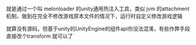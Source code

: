 就是通过一个叫 melonloader 的unity通用热注入工具，类似 jvm 的attachment 机制，做到在完全不修改游戏原本文件的情况下，运行时自定义修改游戏逻辑

就算没有源码，但基于unity的UnityEngine的组件api你没法混淆，有些作弊手段直接改个transform 就可以了